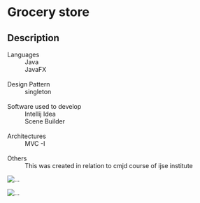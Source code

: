 <head>
<!-- CSS only -->
<link href="https://cdn.jsdelivr.net/npm/bootstrap@5.2.3/dist/css/bootstrap.min.css" rel="stylesheet" integrity="sha384-rbsA2VBKQhggwzxH7pPCaAqO46MgnOM80zW1RWuH61DGLwZJEdK2Kadq2F9CUG65" crossorigin="anonymous">

</head>
<body>
<h1> Grocery store </h1>

<h2>Description</h2>

<dl>
<dt> Languages</dt>

<dd> Java </dd>
<dd>JavaFX </dd>
      <br/>

<dt>  Design Pattern</dt>
      
<dd>  singleton </dd>
      <br/>
      
<dt>  Software used to develop</dt>

<dd> Intellij Idea </dd>
 <dd> Scene Builder </dd>
      <br/>

<dt>  Architectures</dt>

<dd>  MVC -I </dd>
      <br/>

<dt>  Others</dt>

<dd> This was created in relation to cmjd course of ijse institute </dd>
</dl>
<div class="card" style="width: 18rem;">
  <img src="[https://drive.google.com/drive/folders/1k7MwYtWuKKonQ7GjlsECcmNS3oEQ23pB](https://drive.google.com/file/d/1F62XBaNKh5hYuBrS1Czb4BAZykGZseVc/view?usp=share_link)" class="card-img-top" alt="...">
  <div class="card-body">
    <p class="card-text"Menu</p>
  </div>
  <div class="card" style="width: 18rem;">
  <img src="https://drive.google.com/drive/folders/1k7MwYtWuKKonQ7GjlsECcmNS3oEQ23pB" class="card-img-top" alt="...">
  <div class="card-body">
    <p class="card-text"Menu</p>
  </div>
</div>

</body>
